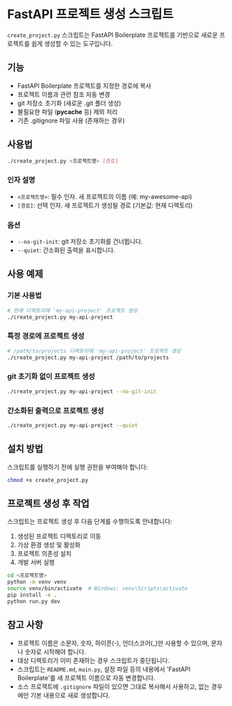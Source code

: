 # FastAPI 프로젝트 생성 스크립트

`create_project.py` 스크립트는 FastAPI Boilerplate 프로젝트를 기반으로 새로운 프로젝트를 쉽게 생성할 수 있는 도구입니다.

## 기능

- FastAPI Boilerplate 프로젝트를 지정한 경로에 복사
- 프로젝트 이름과 관련 참조 자동 변경
- git 저장소 초기화 (새로운 .git 폴더 생성)
- 불필요한 파일 (__pycache__ 등) 제외 처리
- 기존 .gitignore 파일 사용 (존재하는 경우)

## 사용법

```bash
./create_project.py <프로젝트명> [경로]
```

### 인자 설명

- `<프로젝트명>`: 필수 인자. 새 프로젝트의 이름 (예: my-awesome-api)
- `[경로]`: 선택 인자. 새 프로젝트가 생성될 경로 (기본값: 현재 디렉토리)

### 옵션

- `--no-git-init`: git 저장소 초기화를 건너뜁니다.
- `--quiet`: 간소화된 출력을 표시합니다.

## 사용 예제

### 기본 사용법

```bash
# 현재 디렉토리에 'my-api-project' 프로젝트 생성
./create_project.py my-api-project
```

### 특정 경로에 프로젝트 생성

```bash
# /path/to/projects 디렉토리에 'my-api-project' 프로젝트 생성
./create_project.py my-api-project /path/to/projects
```

### git 초기화 없이 프로젝트 생성

```bash
./create_project.py my-api-project --no-git-init
```

### 간소화된 출력으로 프로젝트 생성

```bash
./create_project.py my-api-project --quiet
```

## 설치 방법

스크립트를 실행하기 전에 실행 권한을 부여해야 합니다:

```bash
chmod +x create_project.py
```

## 프로젝트 생성 후 작업

스크립트는 프로젝트 생성 후 다음 단계를 수행하도록 안내합니다:

1. 생성된 프로젝트 디렉토리로 이동
2. 가상 환경 생성 및 활성화
3. 프로젝트 의존성 설치
4. 개발 서버 실행

```bash
cd <프로젝트명>
python -m venv venv
source venv/bin/activate  # Windows: venv\Scripts\activate
pip install -e .
python run.py dev
```

## 참고 사항

- 프로젝트 이름은 소문자, 숫자, 하이픈(-), 언더스코어(_)만 사용할 수 있으며, 문자나 숫자로 시작해야 합니다.
- 대상 디렉토리가 이미 존재하는 경우 스크립트가 중단됩니다.
- 스크립트는 `README.md`, `main.py`, 설정 파일 등의 내용에서 'FastAPI Boilerplate'를 새 프로젝트 이름으로 자동 변경합니다.
- 소스 프로젝트에 `.gitignore` 파일이 있으면 그대로 복사해서 사용하고, 없는 경우에만 기본 내용으로 새로 생성합니다. 